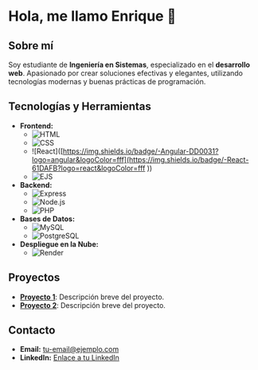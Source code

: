 # Hola, me llamo **Enrique** 👋

## Sobre mí
Soy estudiante de **Ingeniería en Sistemas**, especializado en el **desarrollo web**. Apasionado por crear soluciones efectivas y elegantes, utilizando tecnologías modernas y buenas prácticas de programación.

## Tecnologías y Herramientas
- **Frontend:**
  - ![HTML](https://img.shields.io/badge/-HTML-E34F26?logo=html5&logoColor=fff)
  - ![CSS](https://img.shields.io/badge/-CSS-1572B6?logo=css3&logoColor=fff)
  - ![React]([https://img.shields.io/badge/-Angular-DD0031?logo=angular&logoColor=fff](https://img.shields.io/badge/-React-61DAFB?logo=react&logoColor=fff
))
  - ![EJS](https://img.shields.io/badge/-EJS-8E44AD?logo=javascript&logoColor=fff)
- **Backend:**
  - ![Express](https://img.shields.io/badge/-Express-000000?logo=express&logoColor=fff)
  - ![Node.js](https://img.shields.io/badge/-Node.js-339933?logo=node.js&logoColor=fff)
  - ![PHP](https://img.shields.io/badge/-PHP-777BB4?logo=php&logoColor=fff)
- **Bases de Datos:**
  - ![MySQL](https://img.shields.io/badge/-MySQL-4479A1?logo=mysql&logoColor=fff)
  - ![PostgreSQL](https://img.shields.io/badge/-PostgreSQL-336791?logo=postgresql&logoColor=fff)
- **Despliegue en la Nube:**
  - ![Render](https://img.shields.io/badge/-Render-46E3B7?logo=render&logoColor=fff)

## Proyectos
- **[Proyecto 1](#)**: Descripción breve del proyecto.
- **[Proyecto 2](#)**: Descripción breve del proyecto.

## Contacto
- **Email:** tu-email@ejemplo.com
- **LinkedIn:** [Enlace a tu LinkedIn](#)
